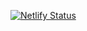 [![Netlify Status](https://api.netlify.com/api/v1/badges/68f46a21-7e83-4e7a-a158-e4d3fddb4893/deploy-status)](https://app.netlify.com/projects/student-bid/deploys)
